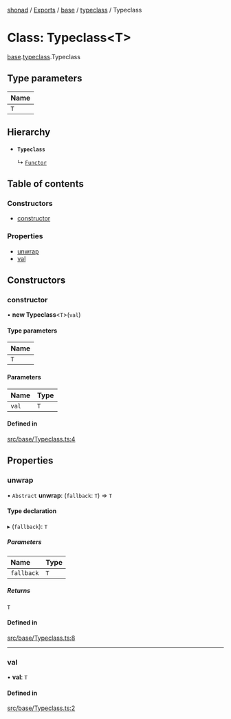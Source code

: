 [shonad](../README.md) / [Exports](../modules.md) / [base](../modules/base.md) / [typeclass](../modules/base.typeclass.md) / Typeclass

# Class: Typeclass<T\>

[base](../modules/base.md).[typeclass](../modules/base.typeclass.md).Typeclass

## Type parameters

| Name |
| :------ |
| `T` |

## Hierarchy

- **`Typeclass`**

  ↳ [`Functor`](control.functor.Functor.md)

## Table of contents

### Constructors

- [constructor](base.typeclass.Typeclass.md#constructor)

### Properties

- [unwrap](base.typeclass.Typeclass.md#unwrap)
- [val](base.typeclass.Typeclass.md#val)

## Constructors

### constructor

• **new Typeclass**<`T`\>(`val`)

#### Type parameters

| Name |
| :------ |
| `T` |

#### Parameters

| Name | Type |
| :------ | :------ |
| `val` | `T` |

#### Defined in

[src/base/Typeclass.ts:4](https://github.com/jonlaing/shonad/blob/1bf7d4d/src/base/Typeclass.ts#L4)

## Properties

### unwrap

• `Abstract` **unwrap**: (`fallback`: `T`) => `T`

#### Type declaration

▸ (`fallback`): `T`

##### Parameters

| Name | Type |
| :------ | :------ |
| `fallback` | `T` |

##### Returns

`T`

#### Defined in

[src/base/Typeclass.ts:8](https://github.com/jonlaing/shonad/blob/1bf7d4d/src/base/Typeclass.ts#L8)

___

### val

• **val**: `T`

#### Defined in

[src/base/Typeclass.ts:2](https://github.com/jonlaing/shonad/blob/1bf7d4d/src/base/Typeclass.ts#L2)
